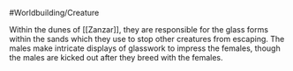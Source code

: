 #Worldbuilding/Creature  

Within the dunes of [[Zanzar]], they are responsible for the glass forms within the sands which they use to stop other creatures from escaping. The males make intricate displays of glasswork to impress the females, though the males are kicked out after they breed with the females. 
